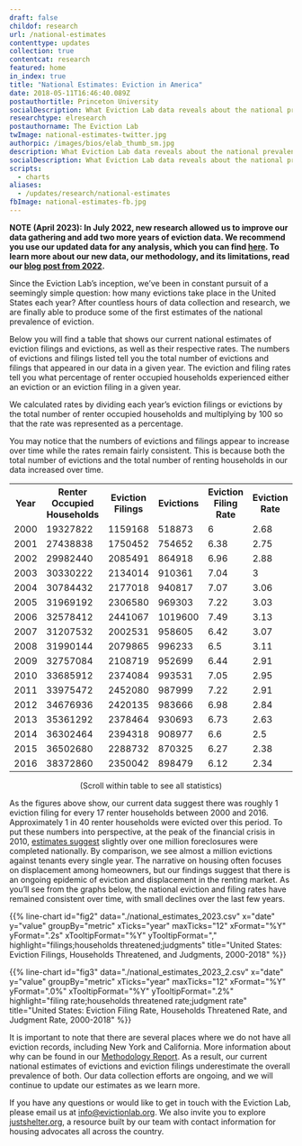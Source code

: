 ```yaml
---
draft: false
childof: research
url: /national-estimates
contenttype: updates
collection: true
contentcat: research
featured: home
in_index: true
title: "National Estimates: Eviction in America"
date: 2018-05-11T16:46:40.089Z
postauthortitle: Princeton University
socialDescription: What Eviction Lab data reveals about the national prevalence of evictions.
researchtype: elresearch
postauthorname: The Eviction Lab
twImage: national-estimates-twitter.jpg
authorpic: /images/bios/elab_thumb_sm.jpg
description: What Eviction Lab data reveals about the national prevalence of evictions.
socialDescription: What Eviction Lab data reveals about the national prevalence of evictions.  
scripts:
  - charts
aliases:
  - /updates/research/national-estimates
fbImage: national-estimates-fb.jpg
---
```

<b>NOTE (April 2023): In July 2022, new research allowed us to improve our data gathering and add two more years of eviction data. We recommend you use our updated data for any analysis, which you can find  <a href="https://eviction-lab-data-downloads.s3.amazonaws.com/estimating-eviction-prevalance-across-us/us_proprietary_2000_2018.csv">here</a>. To learn more about our new data, our methodology, and its limitations, read our <a href="https://evictionlab.org/new-eviction-data-2022/">blog post from 2022</a>.</b>


Since the Eviction Lab’s inception, we’ve been in constant pursuit of a seemingly simple question: how many evictions take place in the United States each year? After countless hours of data collection and research, we are finally able to produce some of the first estimates of the national prevalence of eviction.

Below you will find a table that shows our current national estimates of eviction filings and evictions, as well as their respective rates. The numbers of evictions and filings listed tell you the total number of evictions and filings that appeared in our data in a given year. The eviction and filing rates tell you what percentage of renter occupied households experienced either an eviction or an eviction filing in a given year. 

We calculated rates by dividing each year’s eviction filings or evictions by the total number of renter occupied households and multiplying by 100 so that the rate was represented as a percentage. 

You may notice that the numbers of evictions and filings appear to increase over time while the rates remain fairly consistent. This is because both the total number of evictions and the total number of renting households in our data increased over time. 


<div id="natl-blog">
<div class="natl-blog-table">
<table class="page-stats table-responsive natl-est">
 <tr>
  <th>Year</th>
  <th>Renter Occupied Households</th>
  <th>Eviction Filings</th>
  <th>Evictions</th>
  <th>Eviction Filing Rate</th>
  <th>Eviction Rate</th>
 </tr>
 <tr>
  <td>2000</td>
  <td>19327822</td>
  <td>1159168</td>
  <td>518873</td>
  <td>6</td>
  <td>2.68</td>
 </tr>
 <tr>
  <td>2001</td>
  <td>27438838</td>
  <td>1750452</td>
  <td>754652</td>
  <td>6.38</td>
  <td>2.75</td>
 </tr>
 <tr>
  <td >2002</td>
  <td>29982440</td>
  <td>2085491</td>
  <td>864918</td>
  <td>6.96</td>
  <td>2.88</td>
 </tr>
 <tr>
  <td>2003</td>
  <td>30330222</td>
  <td>2134014</td>
  <td>910361</td>
  <td>7.04</td>
  <td>3</td>
 </tr>
 <tr>
  <td>2004</td>
  <td>30784432</td>
  <td>2177018</td>
  <td>940817</td>
  <td>7.07</td>
  <td>3.06</td>
 </tr>
 <tr>
  <td>2005</td>
  <td>31969192</td>
  <td>2306580</td>
  <td>969303</td>
  <td>7.22</td>
  <td>3.03</td>
 </tr>
 <tr>
  <td>2006</td>
  <td>32578412</td>
  <td>2441067</td>
  <td>1019600</td>
  <td>7.49</td>
  <td>3.13</td>
 </tr>
 <tr>
  <td>2007</td>
  <td>31207532</td>
  <td>2002531</td>
  <td>958605</td>
  <td>6.42</td>
  <td>3.07</td>
 </tr>
 <tr>
  <td>2008</td>
  <td>31990144</td>
  <td>2079865</td>
  <td>996233</td>
  <td>6.5</td>
  <td>3.11</td>
 </tr>
 <tr>
  <td>2009</td>
  <td>32757084</td>
  <td>2108719</td>
  <td>952699</td>
  <td>6.44</td>
  <td>2.91</td>
 </tr>
 <tr >
  <td>2010</td>
  <td>33685912</td>
  <td>2374084</td>
  <td>993531</td>
  <td>7.05</td>
  <td>2.95</td>
 </tr>
 <tr>
  <td>2011</td>
  <td>33975472</td>
  <td>2452080</td>
  <td>987999</td>
  <td>7.22</td>
  <td>2.91</td>
 </tr>
 <tr>
  <td>2012</td>
  <td>34676936</td>
  <td>2420135</td>
  <td>983666</td>
  <td>6.98</td>
  <td>2.84</td>
 </tr>
 <tr>
  <td>2013</td>
  <td>35361292</td>
  <td>2378464</td>
  <td>930693</td>
  <td>6.73</td>
  <td>2.63</td>
 </tr>
 <tr>
  <td>2014</td>
  <td>36302464</td>
  <td>2394318</td>
  <td>908977</td>
  <td>6.6</td>
  <td>2.5</td>
 </tr>
 <tr>
  <td>2015</td>
  <td>36502680</td>
  <td>2288732</td>
  <td>870325</td>
  <td>6.27</td>
  <td>2.38</td>
 </tr>
 <tr>
  <td>2016</td>
  <td>38372860</td>
  <td>2350042</td>
  <td>898479</td>
  <td>6.12</td>
  <td>2.34</td>
 </tr>
</table>
<p class="ital" style="text-align: center">(Scroll within table to see all statistics)</p>
</div>
</div>

As the figures above show, our current data suggest there was roughly 1 eviction filing for every 17 renter households between 2000 and 2016. Approximately 1 in 40 renter households were evicted over this period. To put these numbers into perspective, at the peak of the financial crisis in 2010, <a href="https://www.corelogic.com/research/foreclosure-report/national-foreclosure-report-10-year.pdf" target="_blank">estimates suggest</a> slightly over one million foreclosures were completed nationally. By comparison, we see almost a million evictions against tenants every single year. The narrative on housing often focuses on displacement among homeowners, but our findings suggest that there is an ongoing epidemic of eviction and displacement in the renting market. As you’ll see from the graphs below, the national eviction and filing rates have remained consistent over time, with small declines over the last few years.

{{% line-chart
  id="fig2"
  data="./national_estimates_2023.csv"
  x="date"
  y="value"
  groupBy="metric"
  xTicks="year"
  maxTicks="12"
  xFormat="%Y"
  yFormat=".2s"
  xTooltipFormat="%Y"
  yTooltipFormat=","
  highlight="filings;households threatened;judgments"
  title="United States: Eviction Filings, Households Threatened, and Judgments, 2000-2018"
%}}

{{% line-chart
  id="fig3"
  data="./national_estimates_2023_2.csv"
  x="date"
  y="value"
  groupBy="metric"
  xTicks="year"
  maxTicks="12"
  xFormat="%Y"
  yFormat=".0%"
  xTooltipFormat="%Y"
  yTooltipFormat=".2%"
  highlight="filing rate;households threatened rate;judgment rate"
  title="United States: Eviction Filing Rate, Households Threatened Rate, and Judgment Rate, 2000-2018"
%}}



It is important to note that there are several places where we do not have all eviction records, including New York and California. More information about why can be found in our <a href="https://evictionlab.org/docs/Eviction_Lab_Methodology_Report_2022.pdf" target="_blank">Methodology Report</a>. As a result, our current national estimates of evictions and eviction filings underestimate the overall prevalence of both. Our data collection efforts are ongoing, and we will continue to update our estimates as we learn more. 

If you have any questions or would like to get in touch with the Eviction Lab, please email us at <a href="mailto:info@evictionlab.org" target="_blank">info@evictionlab.org</a>. We also invite you to explore <a href="https://justshelter.org" target="_blank">justshelter.org</a>, a resource built by our team with contact information for housing advocates all across the country.
